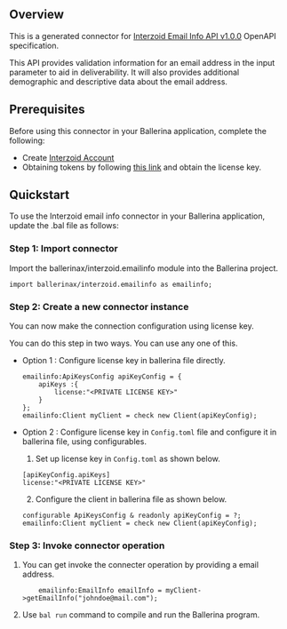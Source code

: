 ## Overview
This is a generated connector for [Interzoid Email Info API v1.0.0](https://interzoid.com/services/getemailinfo) OpenAPI specification.

This API provides validation information for an email address in the input parameter to aid in deliverability. It will also provides additional demographic and descriptive data about the email address.

## Prerequisites
Before using this connector in your Ballerina application, complete the following:
* Create [Interzoid Account](https://www.interzoid.com/register)
* Obtaining tokens by following [this link](https://www.interzoid.com/account) and obtain the license key.

## Quickstart
To use the Interzoid email info connector in your Ballerina application, update the .bal file as follows:

### Step 1: Import connector
Import the ballerinax/interzoid.emailinfo module into the Ballerina project.

```ballerina
import ballerinax/interzoid.emailinfo as emailinfo;
```

### Step 2: Create a new connector instance
You can now make the connection configuration using license key.

You can do this step in two ways. You can use any one of this.

- Option 1 :
    Configure license key in ballerina file directly. 

    ```ballerina
    emailinfo:ApiKeysConfig apiKeyConfig = {
        apiKeys :{
            license:"<PRIVATE LICENSE KEY>"
        }
    };
    emailinfo:Client myClient = check new Client(apiKeyConfig);
    ```

- Option 2 :
    Configure license key in `Config.toml` file and configure it in ballerina file, using configurables. 

    1. Set up license key in `Config.toml` as shown below.
    ```
    [apiKeyConfig.apiKeys]
    license:"<PRIVATE LICENSE KEY>"
    ```

    2. Configure the client in ballerina file as shown below.
    ```ballerina
    configurable ApiKeysConfig & readonly apiKeyConfig = ?;
    emailinfo:Client myClient = check new Client(apiKeyConfig);
    ```

### Step 3: Invoke connector operation
1. You can get invoke the connecter operation by providing a email address.
    ```ballerina
        emailinfo:EmailInfo emailInfo = myClient->getEmailInfo("johndoe@mail.com");
    ```
2. Use `bal run` command to compile and run the Ballerina program.
